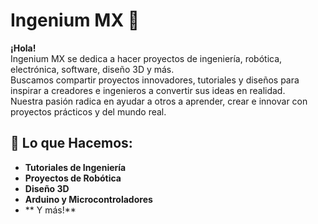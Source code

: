# Ingenium MX 👋

**¡Hola!**  
Ingenium MX se dedica a hacer proyectos de ingeniería, robótica, electrónica, software, diseño 3D y más.  
Buscamos compartir proyectos innovadores, tutoriales y diseños para inspirar a creadores e ingenieros a convertir sus ideas en realidad.  
Nuestra pasión radica en ayudar a otros a aprender, crear e innovar con proyectos prácticos y del mundo real.

## 🚀 Lo que Hacemos:
- **Tutoriales de Ingeniería**
- **Proyectos de Robótica**
- **Diseño 3D**
- **Arduino y Microcontroladores**
- ** Y más!**

